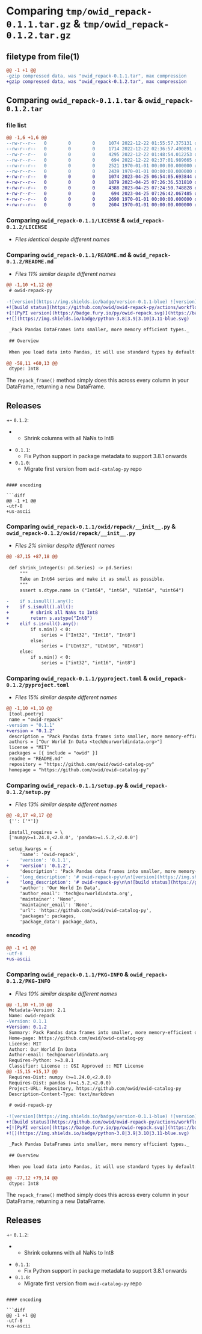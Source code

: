 # Comparing `tmp/owid_repack-0.1.1.tar.gz` & `tmp/owid_repack-0.1.2.tar.gz`

## filetype from file(1)

```diff
@@ -1 +1 @@
-gzip compressed data, was "owid_repack-0.1.1.tar", max compression
+gzip compressed data, was "owid_repack-0.1.2.tar", max compression
```

## Comparing `owid_repack-0.1.1.tar` & `owid_repack-0.1.2.tar`

### file list

```diff
@@ -1,6 +1,6 @@
--rw-r--r--   0        0        0     1074 2022-12-22 01:55:57.375131 owid_repack-0.1.1/LICENSE
--rw-r--r--   0        0        0     1714 2022-12-22 02:36:57.490891 owid_repack-0.1.1/README.md
--rw-r--r--   0        0        0     4295 2022-12-22 01:48:54.012253 owid_repack-0.1.1/owid/repack/__init__.py
--rw-r--r--   0        0        0      694 2022-12-22 02:37:01.989665 owid_repack-0.1.1/pyproject.toml
--rw-r--r--   0        0        0     2521 1970-01-01 00:00:00.000000 owid_repack-0.1.1/setup.py
--rw-r--r--   0        0        0     2439 1970-01-01 00:00:00.000000 owid_repack-0.1.1/PKG-INFO
+-rw-r--r--   0        0        0     1074 2023-04-25 06:54:05.693844 owid_repack-0.1.2/LICENSE
+-rw-r--r--   0        0        0     1879 2023-04-25 07:26:36.531810 owid_repack-0.1.2/README.md
+-rw-r--r--   0        0        0     4388 2023-04-25 07:24:50.748828 owid_repack-0.1.2/owid/repack/__init__.py
+-rw-r--r--   0        0        0      694 2023-04-25 07:26:42.067485 owid_repack-0.1.2/pyproject.toml
+-rw-r--r--   0        0        0     2690 1970-01-01 00:00:00.000000 owid_repack-0.1.2/setup.py
+-rw-r--r--   0        0        0     2604 1970-01-01 00:00:00.000000 owid_repack-0.1.2/PKG-INFO
```

### Comparing `owid_repack-0.1.1/LICENSE` & `owid_repack-0.1.2/LICENSE`

 * *Files identical despite different names*

### Comparing `owid_repack-0.1.1/README.md` & `owid_repack-0.1.2/README.md`

 * *Files 11% similar despite different names*

```diff
@@ -1,10 +1,12 @@
 # owid-repack-py
 
-![version](https://img.shields.io/badge/version-0.1.1-blue) ![version](https://img.shields.io/badge/python-3.8—3.11-blue.svg?&logo=python&logoColor=yellow)
+![build status](https://github.com/owid/owid-repack-py/actions/workflows/python-package.yml/badge.svg)
+[![PyPI version](https://badge.fury.io/py/owid-repack.svg)](https://badge.fury.io/py/owid-repack)
+![](https://img.shields.io/badge/python-3.8|3.9|3.10|3.11-blue.svg)
 
 _Pack Pandas DataFrames into smaller, more memory efficient types._
 
 ## Overview
 
 When you load data into Pandas, it will use standard types by default:
 
@@ -58,11 +60,13 @@
 dtype: Int8
 ```
 
 The `repack_frame()` method simply does this across every column in your DataFrame, returning a new DataFrame.
 
 ## Releases
 
+- `0.1.2`:
+    - Shrink columns with all NaNs to Int8
 - `0.1.1`:
     - Fix Python support in package metadata to support 3.8.1 onwards
 - `0.1.0`:
   - Migrate first version from `owid-catalog-py` repo
```

#### encoding

```diff
@@ -1 +1 @@
-utf-8
+us-ascii
```

### Comparing `owid_repack-0.1.1/owid/repack/__init__.py` & `owid_repack-0.1.2/owid/repack/__init__.py`

 * *Files 2% similar despite different names*

```diff
@@ -87,15 +87,18 @@
 
 def shrink_integer(s: pd.Series) -> pd.Series:
     """
     Take an Int64 series and make it as small as possible.
     """
     assert s.dtype.name in ("Int64", "int64", "UInt64", "uint64")
 
-    if s.isnull().any():
+    if s.isnull().all():
+        # shrink all NaNs to Int8
+        return s.astype("Int8")
+    elif s.isnull().any():
         if s.min() < 0:
             series = ["Int32", "Int16", "Int8"]
         else:
             series = ["UInt32", "UInt16", "UInt8"]
     else:
         if s.min() < 0:
             series = ["int32", "int16", "int8"]
```

### Comparing `owid_repack-0.1.1/pyproject.toml` & `owid_repack-0.1.2/pyproject.toml`

 * *Files 15% similar despite different names*

```diff
@@ -1,10 +1,10 @@
 [tool.poetry]
 name = "owid-repack"
-version = "0.1.1"
+version = "0.1.2"
 description = "Pack Pandas data frames into smaller, more memory-efficient data types."
 authors = ["Our World In Data <tech@ourworldindata.org>"]
 license = "MIT"
 packages = [{ include = "owid" }]
 readme = "README.md"
 repository = "https://github.com/owid/owid-catalog-py"
 homepage = "https://github.com/owid/owid-catalog-py"
```

### Comparing `owid_repack-0.1.1/setup.py` & `owid_repack-0.1.2/setup.py`

 * *Files 13% similar despite different names*

```diff
@@ -8,17 +8,17 @@
 {'': ['*']}
 
 install_requires = \
 ['numpy>=1.24.0,<2.0.0', 'pandas>=1.5.2,<2.0.0']
 
 setup_kwargs = {
     'name': 'owid-repack',
-    'version': '0.1.1',
+    'version': '0.1.2',
     'description': 'Pack Pandas data frames into smaller, more memory-efficient data types.',
-    'long_description': '# owid-repack-py\n\n![version](https://img.shields.io/badge/version-0.1.1-blue) ![version](https://img.shields.io/badge/python-3.8—3.11-blue.svg?&logo=python&logoColor=yellow)\n\n_Pack Pandas DataFrames into smaller, more memory efficient types._\n\n## Overview\n\nWhen you load data into Pandas, it will use standard types by default:\n\n- `object` for strings\n- `int64` for integers\n- `float64` for floating point numbers\n\nHowever, for many datasets there is a much more compact representation that Pandas could be using for that data. Using a more compact representation leads to lower memory usage, and smaller binary files on disk when using formats such as Feather and Parquet.\n\nThis library does just one thing: it shrinks your data frames to use smaller types.\n\n## Installing\n\n`pip install owid-repack`\n\n## Usage\n\nThe `owid.repack` module exposes two methods, `repack_series()` and `repack_frame()`.\n\n`repack_series()` will detect the smallest type that can accurately fit the existing data in the series.\n\n```ipython\nIn [1]: from owid import repack\n\nIn [2]: pd.Series([1, 2, 3])\nOut[2]:\n0    1\n1    2\n2    3\ndtype: int64\n\nIn [3]: repack.repack_series(pd.Series([1.5, 2, 3]))\nOut[3]:\n0    1.5\n1    2.0\n2    3.0\ndtype: float32\n\nIn [4]: repack.repack_series(pd.Series([1, None, 3]))\nOut[4]:\n0       1\n1    <NA>\n2       3\ndtype: UInt8\n\nIn [5]: repack.repack_series(pd.Series([-1, None, 3]))\nOut[5]:\n0      -1\n1    <NA>\n2       3\ndtype: Int8\n```\n\nThe `repack_frame()` method simply does this across every column in your DataFrame, returning a new DataFrame.\n\n## Releases\n\n- `0.1.1`:\n    - Fix Python support in package metadata to support 3.8.1 onwards\n- `0.1.0`:\n  - Migrate first version from `owid-catalog-py` repo\n',
+    'long_description': '# owid-repack-py\n\n![build status](https://github.com/owid/owid-repack-py/actions/workflows/python-package.yml/badge.svg)\n[![PyPI version](https://badge.fury.io/py/owid-repack.svg)](https://badge.fury.io/py/owid-repack)\n![](https://img.shields.io/badge/python-3.8|3.9|3.10|3.11-blue.svg)\n\n_Pack Pandas DataFrames into smaller, more memory efficient types._\n\n## Overview\n\nWhen you load data into Pandas, it will use standard types by default:\n\n- `object` for strings\n- `int64` for integers\n- `float64` for floating point numbers\n\nHowever, for many datasets there is a much more compact representation that Pandas could be using for that data. Using a more compact representation leads to lower memory usage, and smaller binary files on disk when using formats such as Feather and Parquet.\n\nThis library does just one thing: it shrinks your data frames to use smaller types.\n\n## Installing\n\n`pip install owid-repack`\n\n## Usage\n\nThe `owid.repack` module exposes two methods, `repack_series()` and `repack_frame()`.\n\n`repack_series()` will detect the smallest type that can accurately fit the existing data in the series.\n\n```ipython\nIn [1]: from owid import repack\n\nIn [2]: pd.Series([1, 2, 3])\nOut[2]:\n0    1\n1    2\n2    3\ndtype: int64\n\nIn [3]: repack.repack_series(pd.Series([1.5, 2, 3]))\nOut[3]:\n0    1.5\n1    2.0\n2    3.0\ndtype: float32\n\nIn [4]: repack.repack_series(pd.Series([1, None, 3]))\nOut[4]:\n0       1\n1    <NA>\n2       3\ndtype: UInt8\n\nIn [5]: repack.repack_series(pd.Series([-1, None, 3]))\nOut[5]:\n0      -1\n1    <NA>\n2       3\ndtype: Int8\n```\n\nThe `repack_frame()` method simply does this across every column in your DataFrame, returning a new DataFrame.\n\n## Releases\n\n- `0.1.2`:\n    - Shrink columns with all NaNs to Int8\n- `0.1.1`:\n    - Fix Python support in package metadata to support 3.8.1 onwards\n- `0.1.0`:\n  - Migrate first version from `owid-catalog-py` repo\n',
     'author': 'Our World In Data',
     'author_email': 'tech@ourworldindata.org',
     'maintainer': 'None',
     'maintainer_email': 'None',
     'url': 'https://github.com/owid/owid-catalog-py',
     'packages': packages,
     'package_data': package_data,
```

#### encoding

```diff
@@ -1 +1 @@
-utf-8
+us-ascii
```

### Comparing `owid_repack-0.1.1/PKG-INFO` & `owid_repack-0.1.2/PKG-INFO`

 * *Files 10% similar despite different names*

```diff
@@ -1,10 +1,10 @@
 Metadata-Version: 2.1
 Name: owid-repack
-Version: 0.1.1
+Version: 0.1.2
 Summary: Pack Pandas data frames into smaller, more memory-efficient data types.
 Home-page: https://github.com/owid/owid-catalog-py
 License: MIT
 Author: Our World In Data
 Author-email: tech@ourworldindata.org
 Requires-Python: >=3.8.1
 Classifier: License :: OSI Approved :: MIT License
@@ -15,15 +15,17 @@
 Requires-Dist: numpy (>=1.24.0,<2.0.0)
 Requires-Dist: pandas (>=1.5.2,<2.0.0)
 Project-URL: Repository, https://github.com/owid/owid-catalog-py
 Description-Content-Type: text/markdown
 
 # owid-repack-py
 
-![version](https://img.shields.io/badge/version-0.1.1-blue) ![version](https://img.shields.io/badge/python-3.8—3.11-blue.svg?&logo=python&logoColor=yellow)
+![build status](https://github.com/owid/owid-repack-py/actions/workflows/python-package.yml/badge.svg)
+[![PyPI version](https://badge.fury.io/py/owid-repack.svg)](https://badge.fury.io/py/owid-repack)
+![](https://img.shields.io/badge/python-3.8|3.9|3.10|3.11-blue.svg)
 
 _Pack Pandas DataFrames into smaller, more memory efficient types._
 
 ## Overview
 
 When you load data into Pandas, it will use standard types by default:
 
@@ -77,12 +79,14 @@
 dtype: Int8
 ```
 
 The `repack_frame()` method simply does this across every column in your DataFrame, returning a new DataFrame.
 
 ## Releases
 
+- `0.1.2`:
+    - Shrink columns with all NaNs to Int8
 - `0.1.1`:
     - Fix Python support in package metadata to support 3.8.1 onwards
 - `0.1.0`:
   - Migrate first version from `owid-catalog-py` repo
```

#### encoding

```diff
@@ -1 +1 @@
-utf-8
+us-ascii
```

